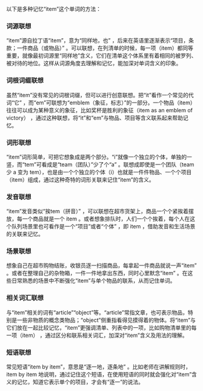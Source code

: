 以下是多种记忆“item”这个单词的方法：

### 词源联想
“item”源自拉丁语“item”，意为“同样地，也” ，后来在英语里逐渐表示“项目，条款；一件商品（或物品）” 。可以联想，在列清单的时候，每一项（item）都同等重要，就像最初词源里“同样地”含义，它们在清单这个体系里有着相同的被罗列、被对待的地位。这样从词源角度去理解和记忆，能加深对单词含义的印象。

### 词根词缀联想
虽然“item”没有常见的词根词缀，但可以进行创意联想。把“it”看作一个常见的代词“它” ，而“em”可联想为“emblem（象征，标志）”的一部分。一个物品（item）往往可以成为某种意义的象征，比如奖杯是胜利的象征（item as an emblem of victory） ，通过这种联想，将“it”和“em”与物品、项目等含义联系起来帮助记忆。

### 词形联想
“item”词形简单，可把它想象成是两个部分。“i”就像一个独立的个体，单独的一竖，而“tem”可看成是“team（团队）”少了个“a” 。联想成即使是一个团队（team 少 a 变为 tem），也是由一个个独立的个体（i）也就是一件件物品、一个个项目（item）组成，通过这种奇特的词形关联来记住“item”的含义。

### 发音联想
“item”发音类似“挨tem（拼音）” ，可以联想在超市货架上，商品一个个紧挨着摆放，每一个商品就是一个 item 。或者想象排队时，人们一个个挨着，每个人在这个队列场景里也可看作是一个“项目”或者“个体” ，即 item ，借助发音和生活场景的关联来记忆。

### 场景联想
想象自己在超市购物结账，收银员逐一扫描商品，每拿起一件商品就说一声“item” 。或者在整理自己的杂物箱，一件一件地拿出东西，同时心里默念“item” 。在这些日常熟悉的场景中不断强化“item”与单个物品的联系，从而记住单词。

### 相关词汇联想
与“item”相关的词有“article”“object”等。“article”常指文章，也可表示物品，特别是一些非物质的概念类物品；“object”侧重指看得见摸得着的物体。将“item”与它们放在一起比较记忆，“item”更强调清单、列表中的一项，比如购物清单里的每一项（item） ，通过区分和联系相关词汇，加深对“item”含义及用法的理解。

### 短语联想
常见短语“item by item”，意思是“逐一地，逐条地” 。比如老师在讲解规则时，item by item 地说明，通过记住这个短语，在使用短语的同时就会强化对“item”含义的记忆，知道它表示单个的项目，才会有“逐一”的说法。 